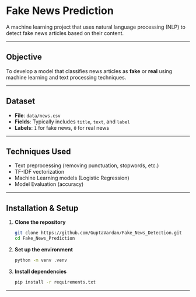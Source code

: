 # Fake News Prediction

A machine learning project that uses natural language processing (NLP) to detect fake news articles based on their content.

---

## Objective

To develop a model that classifies news articles as **fake** or **real** using machine learning and text processing techniques.

---

## Dataset

- **File**: `data/news.csv`
- **Fields**: Typically includes `title`, `text`, and `label`
- **Labels**: `1` for fake news, `0` for real news

---

## Techniques Used

- Text preprocessing (removing punctuation, stopwords, etc.)
- TF-IDF vectorization
- Machine Learning models (Logistic Regression)
- Model Evaluation (accuracy)

---

## Installation & Setup

1. **Clone the repository**

   ```bash
   git clone https://github.com/GuptaVardan/Fake_News_Detection.git
   cd Fake_News_Prediction

2. **Set up the environment**
    ```bash
    python -m venv .venv

3. **Install dependencies**
    ```bash
    pip install -r requirements.txt

---




